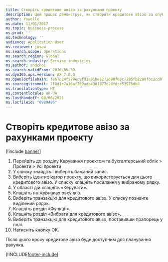 ```yaml
---
title: Створіть кредитове авізо за рахунками проекту
description: Цей процес демонструє, як створити кредитове авізо за опублікованими рахунками проекту.
author: Yowelle
ms.date: 11/01/2017
ms.topic: business-process
ms.prod: ''
ms.technology: ''
audience: Application User
ms.reviewer: josaw
ms.search.scope: Operations
ms.search.region: Global
ms.search.industry: Service industries
ms.author: andchoi
ms.search.validFrom: 2016-06-30
ms.dyn365.ops.version: AX 7.0.0
ms.openlocfilehash: fe67b24f579ec9fd1a91be5272698f69c7295fb2298fbc2cd872f24a5858ce99
ms.sourcegitcommit: 7f8d1e7a16af769adb43d1877c28fdce53975db8
ms.translationtype: HT
ms.contentlocale: uk-UA
ms.lasthandoff: 08/06/2021
ms.locfileid: "6989486"
---
```

# <a name="create-a-credit-note-on-project-invoices"></a>Створіть кредитове авізо за рахунками проекту

[!include [banner](../../includes/banner.md)]

1. Перейдіть до розділу Керування проектом та бухгалтерський облік > Проекти > Усі проекти 
2. У списку знайдіть і виберіть бажаний запис. 
3. Виберіть ідентифікатор проекту, що використовується для цього кредитового авізо. У списку клацніть посилання у вибраному рядку. 
4. У області дій клацніть «Керувати». 
5. Клацніть на журналах рахунків. 
6. Виберіть транзакцію для кредитового авізо. У списку позначте виділений рядок. 
7. Клацніть розділ «Функції». 
8. Клацніть розділ «Вибрати для кредитового авізо». 
9. Виберіть транзакцію для кредитового авізо, поставивши прапорець у полі.
10. Натисніть кнопку OK. 

Після цього кроку кредитове авізо буде доступним для планування рахунка.


[!INCLUDE[footer-include](../../includes/footer-banner.md)]